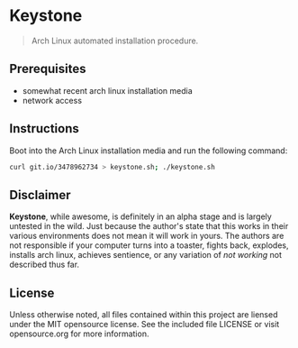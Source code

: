 # Keystone
> Arch Linux automated installation procedure.

## Prerequisites
 - somewhat recent arch linux installation media
 - network access

## Instructions
Boot into the Arch Linux installation media and run the following command:

```sh
curl git.io/3478962734 > keystone.sh; ./keystone.sh
```

## Disclaimer
**Keystone**, while awesome, is definitely in an alpha stage and is largely untested in the wild. Just because the author's state that this works in their various environments does not mean it will work in yours. The authors are not responsible if your computer turns into a toaster, fights back, explodes, installs arch linux, achieves sentience, or any variation of *not working* not described thus far.

## License
Unless otherwise noted, all files contained within this project are liensed under the MIT opensource license. See the included file LICENSE or visit opensource.org for more information.

